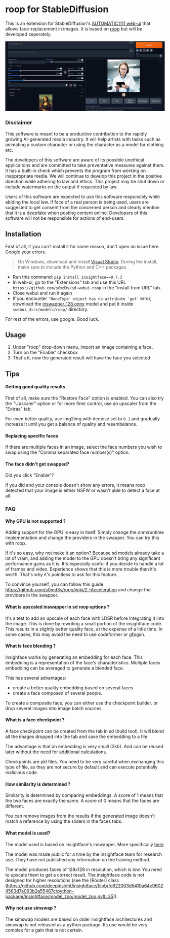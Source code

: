 # roop for StableDiffusion

This is an extension for StableDiffusion's [AUTOMATIC1111 web-ui](https://github.com/AUTOMATIC1111/stable-diffusion-webui/) that allows face-replacement in images. It is based on [roop](https://github.com/s0md3v/roop) but will be developed seperately.

![example](example/example.png)

### Disclaimer

This software is meant to be a productive contribution to the rapidly growing AI-generated media industry. It will help artists with tasks such as animating a custom character or using the character as a model for clothing etc.

The developers of this software are aware of its possible unethical applicaitons and are committed to take preventative measures against them. It has a built-in check which prevents the program from working on inappropriate media. We will continue to develop this project in the positive direction while adhering to law and ethics. This project may be shut down or include watermarks on the output if requested by law.

Users of this software are expected to use this software responsibly while abiding the local law. If face of a real person is being used, users are suggested to get consent from the concerned person and clearly mention that it is a deepfake when posting content online. Developers of this software will not be responsible for actions of end-users.

## Installation
First of all, if you can't install it for some reason, don't open an issue here. Google your errors.

> On Windows, download and install [Visual Studio](https://visualstudio.microsoft.com/downloads/). During the install, make sure to include the Python and C++ packages.

+ Run this command: `pip install insightface==0.7.3`
+ In web-ui, go to the "Extensions" tab and use this URL `https://github.com/s0md3v/sd-webui-roop` in the "install from URL" tab.
+ Close webui and run it again
+ If you encounter `'NoneType' object has no attribute 'get'` error, download the [inswapper_128.onnx](https://huggingface.co/henryruhs/roop/resolve/main/inswapper_128.onnx) model and put it inside `<webui_dir>/models/roop/` directory.

For rest of the errors, use google. Good luck.

## Usage

1. Under "roop" drop-down menu, import an image containing a face.
2. Turn on the "Enable" checkbox
3. That's it, now the generated result will have the face you selected

## Tips
#### Getting good quality results
First of all, make sure the "Restore Face" option is enabled. You can also try the "Upscaler" option or for more finer control, use an upscaler from the "Extras" tab.

For even better quality, use img2img with denoise set to `0.1` and gradually increase it until you get a balance of quality and resembelance.

#### Replacing specific faces
If there are multiple faces in an image, select the face numbers you wish to swap using the "Comma separated face number(s)" option.

#### The face didn't get swapped?
Did you click "Enable"?

If you did and your console doesn't show any errors, it means roop detected that your image is either NSFW or wasn't able to detect a face at all.

### FAQ

#### Why GPU is not supported ?

Adding support for the GPU is easy in itself. Simply change the onnxruntime implementation and change the providers in the swapper. You can try this with roop.

If it's so easy, why not make it an option? Because sd models already take a lot of vram, and adding the model to the GPU doesn't bring any significant performance gains as it is. It's especially useful if you decide to handle a lot of frames and video. Experience shows that this is more trouble than it's worth. That's why it's pointless to ask for this feature.

To convince yourself, you can follow this guide https://github.com/s0md3v/roop/wiki/2.-Acceleration and change the providers in the swapper.

#### What is upscaled inswapper in sd roop options ?

It's a test to add an upscale of each face with LDSR before integrating it into the image. This is done by rewriting a small portion of the insightface code. This results in a slightly better quality face, at the expense of a little time. In some cases, this may avoid the need to use codeformer or gfpgan.

#### What is face blending ?

Insighface works by generating an embedding for each face. This embedding is a representation of the face's characteristics. Multiple faces embedding can be averaged to generate a blended face. 

This has several advantages:

+ create a better quality embedding based on several faces
+ create a face composed of several people.

To create a composite face, you can either use the checkpoint builder. or drop several images into image batch sources.

#### What is a face checkpoint ?

A face checkpoint can be created from the tab in sd (build tool). It will blend all the images dropped into the tab and save the embedding to a file.

The advantage is that an embedding is very small (2kb). And can be reused later without the need for additional calculations.

Checkpoints are pkl files. You need to be very careful when exchanging this type of file, as they are not secure by default and can execute potentially malicious code.


#### How similarity is determined ?

Similarity is determined by comparing embeddings. A score of 1 means that the two faces are exactly the same. A score of 0 means that the faces are different.

You can remove images from the results if the generated image doesn't match a reference by using the sliders in the faces tabs.

#### What model is used?

The model used is based on insightface's inswapper. More specifically [here](https://github.com/deepinsight/insightface/blob/fc622003d5410a64c96024563d7a093b2a55487c/python-package/insightface/model_zoo/inswapper.py#L12) 

The model was made public for a time by the insightface team for research use. They have not published any information on the training method.

The model produces faces of 128x128 in resolution, which is low. You need to upscale them to get a correct result. The insightface code is not designed for higher resolutions (see the [Router] class (https://github.com/deepinsight/insightface/blob/fc622003d5410a64c96024563d7a093b2a55487c/python-package/insightface/model_zoo/model_zoo.py#L35)).

#### Why not use simswap ?

The simswap models are based on older insightface architectures and simswap is not released as a python package. Its use would be very complex for a gain that is not certain.